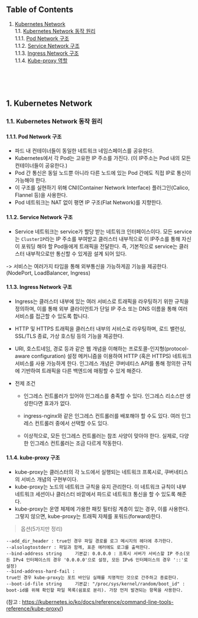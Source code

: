## Table of Contents

1. [Kubernetes Network](#1)<br>
  1.1. [Kubernetes Network 동작 원리](#1.1)<br>
  1.1.1. [Pod Network 구조](#1.1.1)<br>
  1.1.2. [Service Network 구조](#1.1.2)<br>
  1.1.3. [Ingress Network 구조](#1.1.3)<br>
  1.1.4. [Kube-proxy 역할](#1.1.4)<br>

  



<br><br><br>

## <div id='1'> 1. Kubernetes Network

### <div id='1.1'> 1.1. Kubernetes Network 동작 원리

#### <div id='1.1.1'> 1.1.1. Pod Network 구조

- 파드 내 컨테이너들이 동일한 네트워크 네임스페이스를 공유한다.
- Kubernetes에서 각 Pod는 고유한 IP 주소를 가진다. 
  (이 IP주소는 Pod 내의 모든 컨테이너들이 공유한다.)
- Pod 간 통신은 동일 노드뿐 아니라 다른 노드에 있는 Pod 간에도 직접 IP로 통신이 가능해야 한다.
- 이 구조를 실현하기 위해 CNI(Container Network Interface) 플러그인(Calico, Flannel 등)을 사용한다.
- Pod 네트워크는 NAT 없이 평면 IP 구조(Flat Network)를 지향한다.

#### <div id='1.1.2'> 1.1.2. Service Network 구조

-  Service 네트워크는 service가 할당 받는 네트워크 인터페이스이다.
모든 service는 `ClusterIP`라는 IP 주소를 부여받고 클러스터 내부적으로 이 IP주소를 통해 자신이 포워딩 해야 할 Pod들에게 트래픽을 전달한다.
즉, 기본적으로 service는 클러스터 내부적으로만 통신할 수 있게끔 설계 되어 있다.

-> 서비스는 여러가지 타입을 통해 외부통신을 가능하게끔 기능을 제공한다.
(NodePort, LoadBalancer, Ingress)

#### <div id='1.1.3'> 1.1.3. Ingress Network 구조

- Ingress는 클러스터 내부에 있는 여러 서비스로 트래픽을 라우팅하기 위한 규칙을 정의하며, 이를 통해 외부 클라이언트가 단일 IP 주소 또는 DNS 이름을 통해 여러 서비스를 접근할 수 있도록 합니다.
- HTTP 및 HTTPS 트래픽을 클러스터 내부의 서비스로 라우팅하며, 로드 밸런싱, SSL/TLS 종료, 가상 호스팅 등의 기능을 제공한다.
- URI, 호스트네임, 경로 등과 같은 웹 개념을 이해하는 프로토콜-인지형(protocol-aware configuration) 설정 메커니즘을 이용하여 HTTP (혹은 HTTPS) 네트워크 서비스를 사용 가능하게 한다. 인그레스 개념은 쿠버네티스 API를 통해 정의한 규칙에 기반하여 트래픽을 다른 백엔드에 매핑할 수 있게 해준다.


- 전제 조건
  - 인그레스 컨트롤러가 있어야 인그레스를 충족할 수 있다. 인그레스 리소스만 생성한다면 효과가 없다.

  - ingress-nginx와 같은 인그레스 컨트롤러를 배포해야 할 수도 있다. 여러 인그레스 컨트롤러 중에서 선택할 수도 있다.

  - 이상적으로, 모든 인그레스 컨트롤러는 참조 사양이 맞아야 한다. 실제로, 다양한 인그레스 컨트롤러는 조금 다르게 작동한다.

#### <div id='1.1.4'> 1.1.4. kube-proxy 구조

- kube-proxy는 클러스터의 각 노드에서 실행되는 네트워크 프록시로, 쿠버네티스의 서비스 개념의 구현부이다.
- kube-proxy는 노드의 네트워크 규칙을 유지 관리한다. 이 네트워크 규칙이 내부 네트워크 세션이나 클러스터 바깥에서 파드로 네트워크 통신을 할 수 있도록 해준다.
- kube-proxy는 운영 체제에 가용한 패킷 필터링 계층이 있는 경우, 이를 사용한다. 그렇지 않으면, kube-proxy는 트래픽 자체를 포워드(forward)한다.

> 옵션(5가지만 정리) 
```
--add_dir_header : true인 경우 파일 경로를 로그 메시지의 헤더에 추가한다.
--alsologtostderr : 파일과 함께, 표준 에러에도 로그를 출력한다.
--bind-address string     기본값: 0.0.0.0 : 프록시 서버가 서비스할 IP 주소(모든 IPv4 인터페이스의 경우 '0.0.0.0'으로 설정, 모든 IPv6 인터페이스의 경우 '::'로 설정)
--bind-address-hard-fail : 	
true인 경우 kube-proxy는 포트 바인딩 실패를 치명적인 것으로 간주하고 종료한다.
--boot-id-file string     기본값: "/proc/sys/kernel/random/boot_id" : boot-id를 위해 확인할 파일 목록(쉼표로 분리). 가장 먼저 발견되는 항목을 사용한다.
```
(참고 : https://kubernetes.io/ko/docs/reference/command-line-tools-reference/kube-proxy/)
